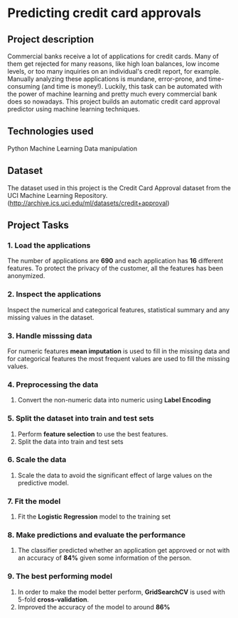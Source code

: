 # Predicting credit card approvals

## Project description
Commercial banks receive a lot of applications for credit cards. Many of them get rejected for many reasons, like high loan balances, low income levels, or too many inquiries on an individual's credit report, for example. Manually analyzing these applications is mundane, error-prone, and time-consuming (and time is money!). Luckily, this task can be automated with the power of machine learning and pretty much every commercial bank does so nowadays. This project builds an automatic credit card approval predictor using machine learning techniques.

## Technologies used
Python
Machine Learning
Data manipulation

## Dataset
The dataset used in this project is the Credit Card Approval dataset from the UCI Machine Learning Repository. (http://archive.ics.uci.edu/ml/datasets/credit+approval)

## Project Tasks
### 1. Load the applications
   The number of applications are **690** and each application has **16** different features. To protect the privacy of the customer, all the features has been anonymized.
### 2. Inspect the applications
   Inspect the numerical and categorical features, statistical summary and any missing values in the dataset.
### 3. Handle misssing data
   For numeric features **mean imputation** is used to fill in the missing data and for categorical features the most frequent values are used to fill the missing values.
### 4. Preprocessing the data
   1. Convert the non-numeric data into numeric using **Label Encoding**
### 5. Split the dataset into train and test sets
   1. Perform **feature selection** to use the best features.
   2. Split the data into train and test sets
### 6. Scale the data
   1. Scale the data to avoid the significant effect of large values on the predictive model.
### 7. Fit the model
   1. Fit the **Logistic Regression** model to the training set
### 8. Make predictions and evaluate the performance
   1. The classifier predicted whether an application get approved or not with an accuracy of **84%** given some information of the person.
### 9. The best performing model
   1. In order to make the model better perform, **GridSearchCV** is used with 5-fold **cross-validation**.
   2. Improved the accuracy of the model to around **86%**

